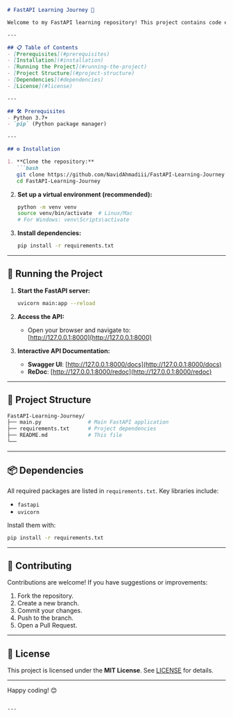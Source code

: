 ```markdown
# FastAPI Learning Journey 🚀

Welcome to my FastAPI learning repository! This project contains code examples, exercises, and small projects I’ve built while learning FastAPI. The goal is to explore building fast, modern APIs with Python.

---

## 📋 Table of Contents  
- [Prerequisites](#prerequisites)  
- [Installation](#installation)  
- [Running the Project](#running-the-project)  
- [Project Structure](#project-structure)  
- [Dependencies](#dependencies)  
- [License](#license)  

---

## 🛠️ Prerequisites  
- Python 3.7+  
- `pip` (Python package manager)  

---

## ⚙️ Installation  

1. **Clone the repository:**  
   ```bash
   git clone https://github.com/NavidAhmadiii/FastAPI-Learning-Journey.git
   cd FastAPI-Learning-Journey
   ```

2. **Set up a virtual environment (recommended):**  
   ```bash
   python -m venv venv
   source venv/bin/activate  # Linux/Mac
   # For Windows: venv\Scripts\activate
   ```

3. **Install dependencies:**  
   ```bash
   pip install -r requirements.txt
   ```

---

## 🚀 Running the Project  

1. **Start the FastAPI server:**  
   ```bash
   uvicorn main:app --reload
   ```

2. **Access the API:**  
   - Open your browser and navigate to:  
     [http://127.0.0.1:8000](http://127.0.0.1:8000)  

3. **Interactive API Documentation:**  
   - **Swagger UI**: [http://127.0.0.1:8000/docs](http://127.0.0.1:8000/docs)  
   - **ReDoc**: [http://127.0.0.1:8000/redoc](http://127.0.0.1:8000/redoc)  

---

## 📂 Project Structure  

```bash
FastAPI-Learning-Journey/
├── main.py               # Main FastAPI application
├── requirements.txt      # Project dependencies
├── README.md             # This file
└── 
```

---

## 📦 Dependencies  
All required packages are listed in `requirements.txt`. Key libraries include:  
- `fastapi`  
- `uvicorn`  

Install them with:  
```bash
pip install -r requirements.txt
```

---

## 🤝 Contributing  
Contributions are welcome! If you have suggestions or improvements:  
1. Fork the repository.  
2. Create a new branch.  
3. Commit your changes.  
4. Push to the branch.  
5. Open a Pull Request.  

---

## 📜 License  
This project is licensed under the **MIT License**. See [LICENSE](LICENSE) for details.  

---

Happy coding! 😊  
```

---
